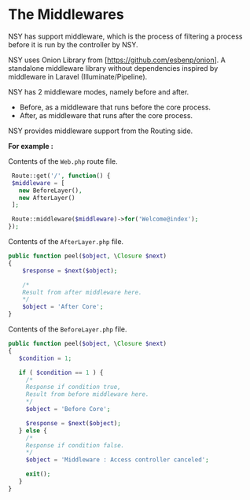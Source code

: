 # The Middlewares

NSY has support middleware, which is the process of filtering a process before it is run by the controller by NSY.

NSY uses Onion Library from [https://github.com/esbenp/onion]. A standalone middleware library without dependencies inspired by middleware in Laravel (Illuminate/Pipeline).

NSY has 2 middleware modes, namely before and after.

* Before, as a middleware that runs before the core process.
* After, as middleware that runs after the core process.

NSY provides middleware support from the Routing side.

**For example :**

Contents of the `Web.php` route file.

```php
 Route::get('/', function() {
 $middleware = [
   new BeforeLayer(),
   new AfterLayer()
 ];

 Route::middleware($middleware)->for('Welcome@index');
});
```

Contents of the `AfterLayer.php` file.

```php
public function peel($object, \Closure $next)
{
    $response = $next($object);

    /*
    Result from after middleware here.
    */
    $object = 'After Core';
}
```

Contents of the `BeforeLayer.php` file.

```php
public function peel($object, \Closure $next)
{
   $condition = 1;

   if ( $condition == 1 ) {
     /*
     Response if condition true,
     Result from before middleware here.
     */
     $object = 'Before Core';

     $response = $next($object);
   } else {
     /*
     Response if condition false.
     */
     $object = 'Middleware : Access controller canceled';

     exit();
   }
}
```

